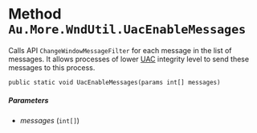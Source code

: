 # Method `Au.More.WndUtil.UacEnableMessages`

Calls API `ChangeWindowMessageFilter` for each message in the list of messages. It allows processes of lower [UAC](../articles/UAC.html) integrity level to send these messages to this process.

```
public static void UacEnableMessages(params int[] messages)
```

##### Parameters

- *messages*  (`int[]`)